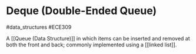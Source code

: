# Deque (Double-Ended Queue)
#data_structures #ECE309 

A [[Queue (Data Structure)]] in which items can be inserted and removed at both the front and back; commonly implemented using a [[linked list]].